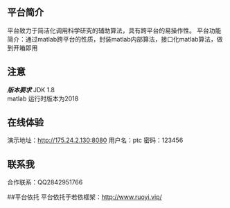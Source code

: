 ## 平台简介
平台致力于简洁化调用科学研究的辅助算法，具有跨平台的易操作性。
平台功能简介：通过matlab跨平台的性质，封装matlab内部算法，接口化matlab算法，做到开箱即用

##  注意
***版本要求***
JDK 1.8    
matlab 运行时版本为2018

## 在线体验
演示地址：http://175.24.2.130:8080
用户名：ptc
密码：123456

## 联系我
合作联系：QQ2842951766

##平台依托
平台依托于若依框架：http://www.ruoyi.vip/